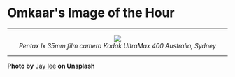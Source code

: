 # Omkaar's Image of the Hour

---

<div align="center">

<a href="https://unsplash.com/photos/urban-buildings-and-a-busy-street-below--r-FxWg6e5Y">
  <img src="https://images.unsplash.com/photo-1752146725335-0c302b46e6a1?crop=entropy&cs=tinysrgb&fit=max&fm=jpg&ixid=M3w3NjA2Nzh8MHwxfHJhbmRvbXx8fHx8fHx8fDE3NTIzNjEyMDB8&ixlib=rb-4.1.0&q=80&w=1080" style="max-width:100%; height:auto;">
</a>

<br>
<i>Pentax lx 35mm film camera Kodak UltraMax 400 Australia, Sydney</i>

</div>

---

**Photo by** [Jay lee](https://unsplash.com/@cronos449) **on Unsplash**
